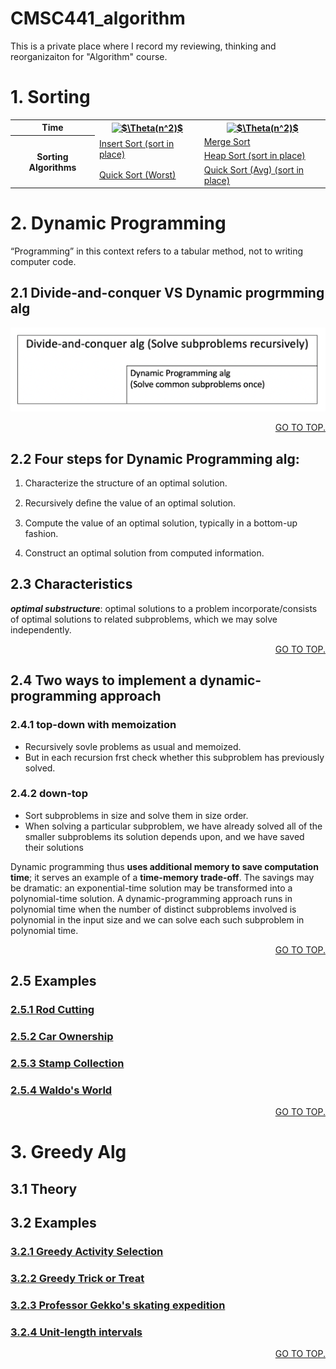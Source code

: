 
# CMSC441_algorithm

This is a private place where I record my reviewing, thinking and reorganizaiton for "Algorithm" course. 



# 1. Sorting


<table>
<tr>
    <th>Time</th>
    <th><a href="https://www.codecogs.com/eqnedit.php?latex=$$\Theta(n^2)$$" target="_blank"><img src="https://latex.codecogs.com/gif.latex?$\Theta(n^2)$" title="$\Theta(n^2)$" /></a> </th>
    <th><a href="https://www.codecogs.com/eqnedit.php?latex=$$\Theta(n^2)$$" target="_blank"><img src="https://latex.codecogs.com/gif.latex?$\Theta(nlogn)$" title="$\Theta(n^2)$" /></a></th>
</tr>

<tr>
    <th rowspan = "3">Sorting Algorithms</th>
    <td rowspan = "2"><a href="./insertsort">Insert Sort (sort in place)</a></td>
    <td><a href="./mergesort">Merge Sort</a></td>
</tr>

<tr>
    <td><a href="./heapsort">Heap Sort (sort in place)</a></td>
</tr>

<tr>
    <td><a href="./quicksort">Quick Sort (Worst)</a></td>
    <td><a href="./quicksort">Quick Sort (Avg) (sort in place)</a></td>
</tr>

</table>

# 2. Dynamic Programming
“Programming” in this context refers to a tabular method, not to writing computer code.

## 2.1 Divide-and-conquer VS Dynamic progrmming alg

<img src="./DynamicProg/venn_DPalg.png"/>

[<p align="right"> GO TO TOP.</p>](#cmsc441_algorithm)

## 2.2 Four steps for Dynamic Programming alg:
1. Characterize the structure of an optimal solution.

2. Recursively deﬁne the value of an optimal solution.

3. Compute the value of an optimal solution, typically in a bottom-up fashion.

4. Construct an optimal solution from computed information.

## 2.3 Characteristics
***optimal substructure***: optimal solutions to a problem incorporate/consists of optimal solutions to related subproblems, which we may solve independently.

[<p align="right"> GO TO TOP.</p>](#cmsc441_algorithm)

## 2.4 Two ways to implement a dynamic-programming approach
### 2.4.1 top-down with memoization
- Recursively sovle problems as usual and memoized.
- But in each recursion frst check whether this subproblem has previously solved.
### 2.4.2 down-top
- Sort subproblems in size and solve them in size order.
- When solving a particular subproblem, we have already solved all of the smaller subproblems its solution depends upon, and we have saved their solutions

Dynamic programming thus **uses additional memory to save computation time**; it serves an example of a **time-memory trade-off**. The savings may be dramatic: an exponential-time solution may be transformed into a polynomial-time solution. A dynamic-programming approach runs in polynomial time when the number of distinct subproblems involved is polynomial in the input size and we can solve each such subproblem in polynomial time.

[<p align="right"> GO TO TOP.</p>](#cmsc441_algorithm)

## 2.5 Examples
### <a href="./DP_rodcutting/rodcutting.md" id="2.5.1">2.5.1 Rod Cutting</a>

### <a href="./DP_carowner/carowner.md" id="2.5.2">2.5.2 Car Ownership</a>

### <a href="./DP_stampCollection/stampColletion.md" id="2.5.3">2.5.3 Stamp Collection</a>

### <a href="./DP_waldoworld/waldoWorld.md" id="2.5.4">2.5.4 Waldo's World</a>

[<p align="right"> GO TO TOP.</p>](#cmsc441_algorithm)


# 3. Greedy Alg

## 3.1 Theory

## 3.2 Examples
### <a href="./Greedy_gas/Eg_GreedyActivitySelection.md" id="3.2.1">3.2.1 Greedy Activity Selection</a>
 
### <a href="./Greedy_tricktreat/eg_greedytricktreat.md" id="3.2.2">3.2.2 Greedy Trick or Treat</a>

### <a href="./Greedy_skating/eg_greedyskating.md" id="3.2.3">3.2.3 Professor Gekko's skating expedition</a>

### <a href="./Greedy_unitLengthInterval/eg_unitLengthInterval.md" id="3.2.4">3.2.4 Unit-length intervals</a>

[<p align="right"> GO TO TOP.</p>](#cmsc441_algorithm)